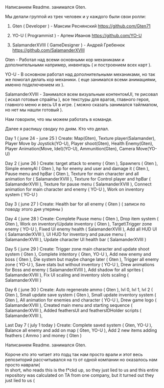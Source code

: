 Написанием Readme. занимался Gten.

Мы делали группой из трех человек и у каждого были свои ролли:
1. Gten ( Developer ) - Максим Реснянский 
https://github.com/Gten71

2. YO-U ( Programmist ) - Артем Иванов 
https://github.com/YO-U

3. SalamanderXVIII ( GameDesigner ) - Андрей Гребенюк 
https://github.com/SalamanderXVIII

Gten - Работал над всеми основными кор механиками и дополнительными например, инвентарь ( и построением всех карт ).

YO-U - В основном работал над дополнительными механиками, но так же помогал делать кор механики. ( еще занимался всеми анимациями, именно подключением их ).

SalamanderXVIII - Занимался всем визуальным контентомUI, те рисовал ( искал готовые спрайты ), все текстуры для врагов, главного героя, главного меню и весь UI в игре. ( можно сказать занимался тайлмапом, но нет мы нашли готовый ).

Нам говорили, что мы можем работать в команде.

Далее я распишу сводку по дням. Кто что делал.

Day 1 ( june 24 - june 25 )
Create: Map(Gten), Texture player(Salamander), Player Move by Joystick(YO-U), Player shoot(Gten), Health Enemy(Gten), Player Animation(Move, Idel)(YO-U), Ammunition(Gten), Camera Move(YO-U)

Day 2 ( june 26 )
Create: target attack to enemy ( Gten ), Spawners ( Gten ), Simple enemyAI ( Gten ), hp for enemy and user and damage it ( Gten ), Pause menu and hpBar ( Gten ), Texture for main character and all animation for ( SalamanderXVIII ), Texture for Control player and hpBar ( SalamanderXVIII ), Texture for pause menu ( SalamanderXVIII ), Connect animation for main character and enemy ( YO-U ), Work on inventory system ( YO-U )

Day 3 ( june 27 )
Create: Health bar for all enemy ( Gten ) ( записи по поводу этого дня утеряны  )

Day 4 ( june 28 )
Create: Complete Pause menu ( Gten ), Drop item system ( Gten ), Work on inventory\Update inventory ( Gten ), Target\Trigger zone enemy ( YO-U ), Fixed UI enemy health ( SalamanderXVIII ), Add all HUD UI ( SalamanderXVIII ), UI HUD for inventory and pause menu ( SalamanderXVIII ), Update character UI health bar ( SalamanderXVIII )

Day 5 ( june 29 )
Create: Trigger zone main character and update shoot system ( Gten ), Complete intentory ( Gten, YO-U ), Add new enemy and boss ( Gten ), Die system but maybe change later ( Gten ), Trigger all enemy zone ( YO-U ), Save stats but without inventory ( YO-U ), Drew animations for Boss and enemy ( SalamanderXVIII ), Add shadow for all sprites ( SalamanderXVIII ), Fix UI scaling and inventory slots scaling ( SalamanderXVIII )

Day 6 ( june 30 )
Create: Auto regenerate ammo ( Gten ), lvl 0, lvl 1, lvl 2 ( Gten ), Small update save system ( Gten ), Small update inventory system ( Gten ), All animation for enemies and character ( YO-U ), Drew game logo ( SalamanderXVIII ), Created main menu and starting sequence ( SalamanderXVIII ), Added feathersUI and feathersIDHolder scripts ( SalamanderXVIII ),

Last Day 7 ( july 1 today )
Create: Complete saved system ( Gten, YO-U ), Balance all enemy and add on map ( Gten, YO-U ), Add 2 new items adding feathers ( Ammo )  and money ( Gten ) 


Написанием Readme. занимался Gten.


Короче кто это читает это пздц так нам просто врали и этот весь репозиторий рассчитывался  на тз от одной компании но оказалось нам просто наврали(
<br>
In short, who reads this is the f*ckd up, so they just lied to us and this entire repository was calculated on TA from one company, but it turned out they just lied to us (
